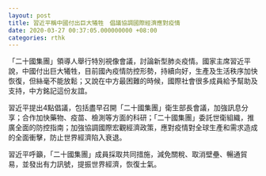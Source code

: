 ```yaml
---
layout: post
title: 習近平稱中國付出巨大犧牲　倡議協調國際經濟應對疫情
date: 2020-03-27 00:37:05.000000000 +08:00
categories: rthk
---
```


「二十國集團」領導人舉行特別視像會議，討論新型肺炎疫情。國家主席習近平說，中國付出巨大犧牲，目前國內疫情防控形勢，持續向好，生產及生活秩序加快恢復，但絲毫不能放鬆；又說在中方最困難的時候，國際社會很多成員給予幫助及支持，中方銘記這份友誼。

習近平提出4點倡議，包括盡早召開「二十國集團」衛生部長會議，加強訊息分享；合作加快藥物、疫苗、檢測等方面的科研；「二十國集團」委託世衛組織，推廣全面的防控指南；加強協調國際宏觀經濟政策，應對疫情對全球生產和需求造成的全面衝擊，防止世界經濟陷入衰退。

習近平呼籲，「二十國集團」成員採取共同措施，減免關稅、取消壁壘、暢通貿易，並發出有力訊號，提振世界經濟，恢復士氣。
